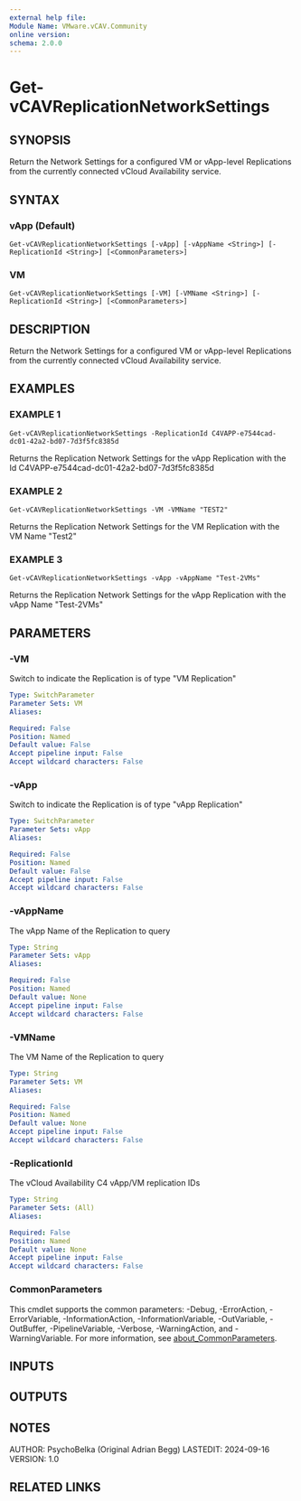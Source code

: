 ```yaml
---
external help file:
Module Name: VMware.vCAV.Community
online version:
schema: 2.0.0
---
```


# Get-vCAVReplicationNetworkSettings

## SYNOPSIS
Return the Network Settings for a configured VM or vApp-level Replications from the currently connected vCloud Availability service.

## SYNTAX

### vApp (Default)
```
Get-vCAVReplicationNetworkSettings [-vApp] [-vAppName <String>] [-ReplicationId <String>] [<CommonParameters>]
```

### VM
```
Get-vCAVReplicationNetworkSettings [-VM] [-VMName <String>] [-ReplicationId <String>] [<CommonParameters>]
```

## DESCRIPTION
Return the Network Settings for a configured VM or vApp-level Replications from the currently connected vCloud Availability service.

## EXAMPLES

### EXAMPLE 1
```
Get-vCAVReplicationNetworkSettings -ReplicationId C4VAPP-e7544cad-dc01-42a2-bd07-7d3f5fc8385d
```

Returns the Replication Network Settings for the vApp Replication with the Id C4VAPP-e7544cad-dc01-42a2-bd07-7d3f5fc8385d

### EXAMPLE 2
```
Get-vCAVReplicationNetworkSettings -VM -VMName "TEST2"
```

Returns the Replication Network Settings for the VM Replication with the VM Name "Test2"

### EXAMPLE 3
```
Get-vCAVReplicationNetworkSettings -vApp -vAppName "Test-2VMs"
```

Returns the Replication Network Settings for the vApp Replication with the vApp Name "Test-2VMs"

## PARAMETERS

### -VM
Switch to indicate the Replication is of type "VM Replication"

```yaml
Type: SwitchParameter
Parameter Sets: VM
Aliases:

Required: False
Position: Named
Default value: False
Accept pipeline input: False
Accept wildcard characters: False
```

### -vApp
Switch to indicate the Replication is of type "vApp Replication"

```yaml
Type: SwitchParameter
Parameter Sets: vApp
Aliases:

Required: False
Position: Named
Default value: False
Accept pipeline input: False
Accept wildcard characters: False
```

### -vAppName
The vApp Name of the Replication to query

```yaml
Type: String
Parameter Sets: vApp
Aliases:

Required: False
Position: Named
Default value: None
Accept pipeline input: False
Accept wildcard characters: False
```

### -VMName
The VM Name of the Replication to query

```yaml
Type: String
Parameter Sets: VM
Aliases:

Required: False
Position: Named
Default value: None
Accept pipeline input: False
Accept wildcard characters: False
```

### -ReplicationId
The vCloud Availability C4 vApp/VM replication IDs

```yaml
Type: String
Parameter Sets: (All)
Aliases:

Required: False
Position: Named
Default value: None
Accept pipeline input: False
Accept wildcard characters: False
```

### CommonParameters
This cmdlet supports the common parameters: -Debug, -ErrorAction, -ErrorVariable, -InformationAction, -InformationVariable, -OutVariable, -OutBuffer, -PipelineVariable, -Verbose, -WarningAction, and -WarningVariable. For more information, see [about_CommonParameters](http://go.microsoft.com/fwlink/?LinkID=113216).

## INPUTS

## OUTPUTS

## NOTES
AUTHOR: PsychoBelka (Original Adrian Begg)
LASTEDIT: 2024-09-16
VERSION: 1.0

## RELATED LINKS
